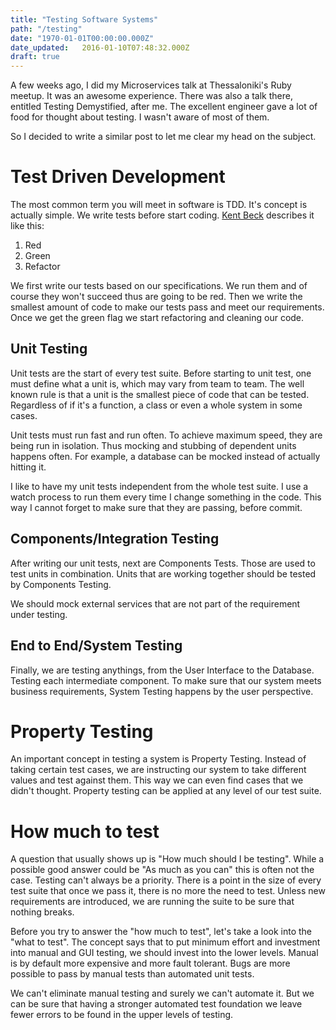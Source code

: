 ```yaml
---
title: "Testing Software Systems"
path: "/testing"
date: "1970-01-01T00:00:00.000Z"
date_updated:   2016-01-10T07:48:32.000Z
draft: true
---
```


A few weeks ago, I did my Microservices talk at Thessaloniki's Ruby meetup. It was an awesome experience. There was also a talk there, entitled Testing Demystified, after me. The excellent engineer gave a lot of food for thought about testing. I wasn't aware of most of them.

So I decided to write a similar post to let me clear my head on the subject.

# Test Driven Development
The most common term you will meet in software is TDD. It's concept is actually simple. We write tests before start coding. [Kent Beck](http://www.amazon.com/Test-Driven-Development-By-Example/dp/0321146530) describes it like this:

1. Red
2. Green
3. Refactor

We first write our tests based on our specifications. We run them and of course they won't succeed thus are going to be red. Then we write the smallest amount of code to make our tests pass and meet our requirements. Once we get the green flag we start refactoring and cleaning our code.

## Unit Testing
Unit tests are the start of every test suite. Before starting to unit test, one must define what a unit is, which may vary from team to team. The well known rule is that a unit is the smallest piece of code that can be tested. Regardless of if it's a function, a class or even a whole system in some cases.

Unit tests must run fast and run often. To achieve maximum speed,  they are being run in isolation. Thus mocking and stubbing of dependent units happens often. For example, a database can be mocked instead of actually hitting it.

I like to have my unit tests independent from the whole test suite. I use a watch process to run them every time I change something in the code. This way I cannot forget to make sure that they are passing, before commit.

## Components/Integration Testing
After writing our unit tests, next are Components Tests. Those are used to test units in combination. Units that are working together should be tested by Components Testing.

We should mock external services that are not part of the requirement under testing.

## End to End/System Testing
Finally, we are testing anythings, from the User Interface to the Database. Testing each intermediate component. To make sure that our system meets business requirements, System Testing happens by the user perspective.

# Property Testing
An important concept in testing a system is Property Testing. Instead of taking certain test cases, we are instructing our system to take different values and test against them. This way we can even find cases that we didn't thought. Property testing can be applied at any level of our test suite.

# How much to test
A question that usually shows up is "How much should I be testing". While a possible good answer could be "As much as you can" this is often not the case. Testing can't always be a priority. There is a point in the size of every test suite that once we pass it, there is no more the need to test. Unless new requirements are introduced, we are running the suite to be sure that nothing breaks.

Before you try to answer the "how much to test", let's take a look into the "what to test". The concept says that to put minimum effort and investment into manual and GUI testing, we should invest into the lower levels. Manual is by default more expensive and more fault tolerant. Bugs are more possible to pass by manual tests than automated unit tests.

We can't eliminate manual testing and surely we can't automate it. But we can be sure that having a stronger automated test foundation we leave fewer errors to be found in the upper levels of testing.
